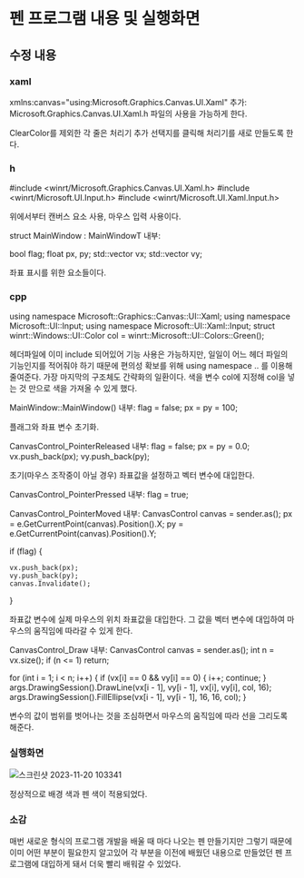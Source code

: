 # 펜 프로그램 내용 및 실행화면

## 수정 내용

### xaml

xmlns:canvas="using:Microsoft.Graphics.Canvas.UI.Xaml" 추가: Microsoft.Graphics.Canvas.UI.Xaml.h 파일의 사용을 가능하게 한다.

<Grid>
    <canvas:CanvasControl 
        PointerReleased="CanvasControl_PointerReleased"
        PointerPressed="CanvasControl_PointerPressed"
        PointerMoved="CanvasControl_PointerMoved"
        Draw="CanvasControl_Draw"
        ClearColor="BlueViolet"
        />

</Grid>
ClearColor를 제외한 각 줄은 처리기 추가 선택지를 클릭해 처리기를 새로 만들도록 한다.

### h

#include <winrt/Microsoft.Graphics.Canvas.UI.Xaml.h>
#include <winrt/Microsoft.UI.Input.h>
#include <winrt/Microsoft.UI.Xaml.Input.h>

위에서부터 캔버스 요소 사용, 마우스 입력 사용이다.

struct MainWindow : MainWindowT<MainWindow> 내부:

bool flag;
float px, py;
std::vector<float> vx;
std::vector<float> vy;

좌표 표시를 위한 요소들이다.


### cpp
using namespace Microsoft::Graphics::Canvas::UI::Xaml;
using namespace Microsoft::UI::Input;
using namespace Microsoft::UI::Xaml::Input;
struct winrt::Windows::UI::Color col = winrt::Microsoft::UI::Colors::Green();

헤더파일에 이미 include 되어있어 기능 사용은 가능하지만, 일일이 어느 헤더 파일의 기능인지를 적어줘야 하기 때문에 편의성 확보를 위해 using namespace .. 를 이용해 줄여준다.
가장 마지막의 구조체도 간략화의 일환이다. 색을 변수 col에 지정해 col을 넣는 것 만으로 색을 가져올 수 있게 했다.

MainWindow::MainWindow() 내부:
flag = false;
px = py = 100;

플래그와 좌표 변수 초기화.


CanvasControl_PointerReleased 내부:
flag = false;
px = py = 0.0;
vx.push_back(px);
vy.push_back(py);

초기(마우스 조작중이 아닐 경우) 좌표값을 설정하고 벡터 변수에 대입한다.


CanvasControl_PointerPressed 내부:
flag = true;



CanvasControl_PointerMoved 내부:
CanvasControl canvas = sender.as<CanvasControl>();
px = e.GetCurrentPoint(canvas).Position().X;
py = e.GetCurrentPoint(canvas).Position().Y;

if (flag) {

    vx.push_back(px);
    vy.push_back(py);
    canvas.Invalidate();
}

좌표값 변수에 실제 마우스의 위치 좌표값을 대입한다. 그 값을 벡터 변수에 대입하여 마우스의 움직임에 따라갈 수 있게 한다.



CanvasControl_Draw 내부:
CanvasControl canvas = sender.as<CanvasControl>();
int n = vx.size();
if (n <= 1) return;

for (int i = 1; i < n; i++) {
    if (vx[i] == 0 && vy[i] == 0) {
        i++;
        continue;
    }
    args.DrawingSession().DrawLine(vx[i - 1], vy[i - 1], vx[i], vy[i], col, 16);
    args.DrawingSession().FillEllipse(vx[i - 1], vy[i - 1], 16, 16, col);
}

변수의 값이 범위를 벗어나는 것을 조심하면서 마우스의 움직임에 따라 선을 그리도록 해준다. 


### 실행화면
![스크린샷 2023-11-20 103341](https://github.com/CommercialCrew/MyPen/assets/101386134/1f77fb2e-8c5a-4ad2-ad02-be4e95b19bd6)

정상적으로 배경 색과 펜 색이 적용되었다.

### 소감
매번 새로운 형식의 프로그램 개발을 배울 때 마다 나오는 펜 만들기지만 그렇기 때문에 이미 어떤 부분이 필요한지 알고있어 각 부분을 이전에 배웠던 내용으로 만들었던 펜 프로그램에 대입하게 돼서 더욱 빨리 배워갈 수 있었다. 

